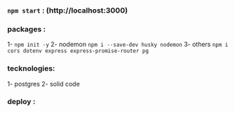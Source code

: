 
### `npm start` : (http://localhost:3000) 

### packages : 
1- `npm init -y`
2- nodemon `npm i --save-dev husky nodemon`
3- others `npm i cors dotenv express express-promise-router pg`

### tecknologies:
1- postgres
2- solid code

### deploy : 